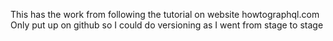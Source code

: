 This has the work from following the tutorial on website
howtographql.com 
Only put up on github so I could do versioning as I went from
stage to stage

